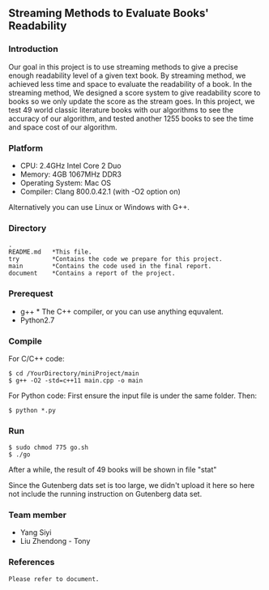## Streaming Methods to Evaluate Books' Readability 

### Introduction 
Our goal in this project is to use streaming methods to give a precise enough readability level of a given text book. By streaming method, we achieved less time and space to evaluate the readability of a book. In the streaming method, We designed a score system to give readability score to books so we only update the score as the stream goes. In this project, we test 49 world classic literature books with our algorithms to see the accuracy of our algorithm, and tested another 1255 books to see the time and space cost of our algorithm.

### Platform
* CPU: 2.4GHz Intel Core 2 Duo
* Memory: 4GB 1067MHz DDR3
* Operating System: Mac OS
* Compiler: Clang 800.0.42.1 (with -O2 option on)

Alternatively you can use Linux or Windows with G++.
### Directory

```console
.    
README.md   *This file.
try         *Contains the code we prepare for this project.
main        *Contains the code used in the final report.
document    *Contains a report of the project.
```

### Prerequest
* g++  * The C++ compiler, or you can use anything equvalent.
* Python2.7


### Compile

For C/C++ code:
```console
$ cd /YourDirectory/miniProject/main
$ g++ -O2 -std=c++11 main.cpp -o main
```

For Python code:
First ensure the input file is under the same folder.
Then:
```console
$ python *.py
```

### Run
```console
$ sudo chmod 775 go.sh
$ ./go
```

After a while, the result of 49 books will be shown in file "stat"

Since the Gutenberg dats set is too large, we didn't upload it here so here
not include the running instruction on Gutenberg data set.

### Team member
* Yang Siyi
* Liu Zhendong - Tony

### References
    Please refer to document.
